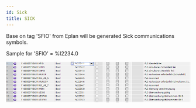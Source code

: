 ```yaml
---
id: Sick
title: SICK
---
```


Base on tag 'SFIO' from Eplan will be generated Sick communications symbols.

Sample for 'SFIO' = %I2234.0

![img](../../../assets/docs/generation/tags/Sick.jpg)